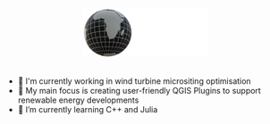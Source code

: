 <div align="center">
    <a href="https://andregis.it.na"><img src="./andre_gis_logo_88.png" alt="andregis_logo"></a>
</div>
<br>

- 🔭 I'm currently working in wind turbine micrositing optimisation
- 🌱 My main focus is creating user-friendly QGIS Plugins to support renewable energy developments
- 🌱 I’m currently learning C++ and Julia
<!--
- 👯 I’m looking for the most efficient algorithm for intersection checking between 3D lines and polyhedrons
- 🤔 I’m also looking for work
- 💬 Ask me about ...
- 📫 How to reach me: ...
- ⚡ Fun fact: ...
-->
